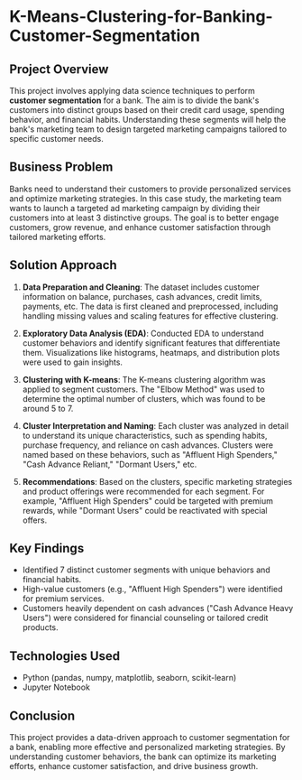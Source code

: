 # K-Means-Clustering-for-Banking-Customer-Segmentation
## Project Overview

This project involves applying data science techniques to perform **customer segmentation** for a bank. The aim is to divide the bank's customers into distinct groups based on their credit card usage, spending behavior, and financial habits. Understanding these segments will help the bank's marketing team to design targeted marketing campaigns tailored to specific customer needs.

## Business Problem

Banks need to understand their customers to provide personalized services and optimize marketing strategies. In this case study, the marketing team wants to launch a targeted ad marketing campaign by dividing their customers into at least 3 distinctive groups. The goal is to better engage customers, grow revenue, and enhance customer satisfaction through tailored marketing efforts.

## Solution Approach

1. **Data Preparation and Cleaning**: The dataset includes customer information on balance, purchases, cash advances, credit limits, payments, etc. The data is first cleaned and preprocessed, including handling missing values and scaling features for effective clustering.
   
2. **Exploratory Data Analysis (EDA)**: Conducted EDA to understand customer behaviors and identify significant features that differentiate them. Visualizations like histograms, heatmaps, and distribution plots were used to gain insights.

3. **Clustering with K-means**: The K-means clustering algorithm was applied to segment customers. The "Elbow Method" was used to determine the optimal number of clusters, which was found to be around 5 to 7. 

4. **Cluster Interpretation and Naming**: Each cluster was analyzed in detail to understand its unique characteristics, such as spending habits, purchase frequency, and reliance on cash advances. Clusters were named based on these behaviors, such as "Affluent High Spenders," "Cash Advance Reliant," "Dormant Users," etc.

5. **Recommendations**: Based on the clusters, specific marketing strategies and product offerings were recommended for each segment. For example, "Affluent High Spenders" could be targeted with premium rewards, while "Dormant Users" could be reactivated with special offers.

## Key Findings

- Identified 7 distinct customer segments with unique behaviors and financial habits.
- High-value customers (e.g., "Affluent High Spenders") were identified for premium services.
- Customers heavily dependent on cash advances ("Cash Advance Heavy Users") were considered for financial counseling or tailored credit products.

## Technologies Used

- Python (pandas, numpy, matplotlib, seaborn, scikit-learn)
- Jupyter Notebook

## Conclusion

This project provides a data-driven approach to customer segmentation for a bank, enabling more effective and personalized marketing strategies. By understanding customer behaviors, the bank can optimize its marketing efforts, enhance customer satisfaction, and drive business growth.
